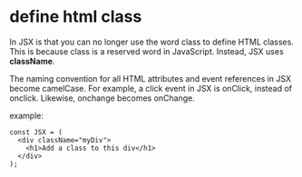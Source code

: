 # define html class

In JSX is that you can no longer use the word class to define HTML classes. This is because class is a reserved word in JavaScript. Instead, JSX uses <strong>className</strong>.

The naming convention for all HTML attributes and event references in JSX become camelCase. For example, a click event in JSX is onClick, instead of onclick. Likewise, onchange becomes onChange.

example:
```
const JSX = (
  <div className="myDiv">
    <h1>Add a class to this div</h1>
  </div>
);
```
